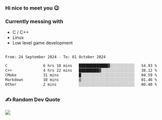 ### Hi nice to meet you 😉 

### Currently messing with

  - C / C++
  - Linux
  - Low level game development

 ##
 
<!--START_SECTION:waka-->

```txt
From: 24 September 2024 - To: 01 October 2024

C                6 hrs 18 mins   █████████████▓░░░░░░░░░░░   54.93 %
C++              4 hrs 22 mins   █████████▓░░░░░░░░░░░░░░░   38.12 %
CMake            31 mins         █░░░░░░░░░░░░░░░░░░░░░░░░   04.59 %
Markdown         10 mins         ▒░░░░░░░░░░░░░░░░░░░░░░░░   01.46 %
Other            2 mins          ░░░░░░░░░░░░░░░░░░░░░░░░░   00.40 %
```

<!--END_SECTION:waka-->

##

### ✍️ Random Dev Quote
![](https://quotes-github-readme.vercel.app/api?type=horizontal&theme=dark)

##
